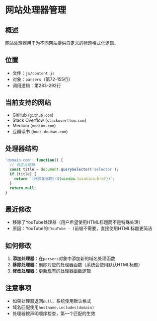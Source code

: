 # 网站处理器管理

## 概述
网站处理器用于为不同网站提供自定义的标题格式化逻辑。

## 位置
- 文件：`js/content.js`
- 对象：`parsers`（第72-155行）
- 调用逻辑：第283-292行

## 当前支持的网站
- GitHub (`github.com`)
- Stack Overflow (`stackoverflow.com`)
- Medium (`medium.com`)
- 豆瓣读书 (`book.douban.com`)

## 处理器结构
```javascript
'domain.com': function() {
  // 自定义逻辑
  const title = document.querySelector('selector');
  if (title) {
    return `[格式化标题](${window.location.href})`;
  }
  return null;
}
```

## 最近修改
- 移除了YouTube处理器（用户希望使用HTML标题而不是特殊处理）
- 原因：YouTube的`[YouTube - ]`前缀不需要，直接使用HTML标题更简洁

## 如何修改
1. **添加处理器**：在`parsers`对象中添加新的域名处理函数
2. **移除处理器**：删除对应的处理器函数（系统会使用默认HTML标题）
3. **修改处理器**：更新现有的处理器函数逻辑

## 注意事项
- 如果处理器返回`null`，系统使用默认格式
- 域名匹配使用`hostname.includes(domain)`
- 处理器按声明顺序检查，第一个匹配的生效
